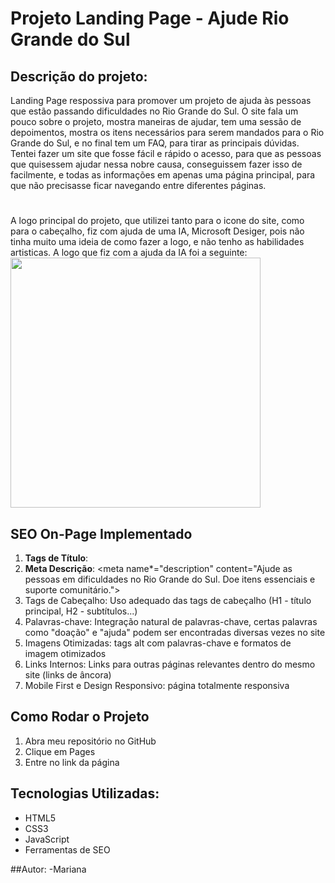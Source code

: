 # Projeto Landing Page - Ajude Rio Grande do Sul

## Descrição do projeto:
Landing Page respossiva para promover um projeto de ajuda às pessoas que estão passando dificuldades no Rio Grande do Sul. O site fala um pouco sobre o projeto, mostra maneiras de ajudar, tem uma sessão de depoimentos, mostra os itens necessários para serem mandados para o Rio Grande do Sul, e no final tem um FAQ, para tirar as principais dúvidas.
Tentei fazer um site que fosse fácil e rápido o acesso, para que as pessoas que quisessem ajudar nessa nobre causa, conseguissem fazer isso de facilmente, e todas as informações em apenas uma página principal, para que não precisasse ficar navegando entre diferentes páginas.
#
A logo principal do projeto, que utilizei tanto para o icone do site, como para o cabeçalho, fiz com ajuda de uma IA, Microsoft Desiger, pois não tinha muito uma ideia de como fazer a logo, e não tenho as habilidades artisticas. A logo que fiz com a ajuda da IA foi a seguinte:
<img src = "https://th.bing.com/th/id/OIG2.5y67IbLiD8K.QvueHIGi?pid=ImgGn" width="400px" >
## SEO On-Page Implementado
1. **Tags de Título**: <title>Cajuí Colab - Ajuda ao Rio Grande do Sul</title>
2. **Meta Descrição**: <meta name*="description" content="Ajude as pessoas em dificuldades no Rio Grande do Sul. Doe itens essenciais e suporte comunitário.">
3. Tags de Cabeçalho: Uso adequado das tags de cabeçalho (H1 - título principal, H2 - subtítulos...)
4. Palavras-chave: Integração natural de palavras-chave, certas palavras como "doação" e "ajuda" podem ser encontradas diversas vezes no site
5. Imagens Otimizadas: tags alt com palavras-chave e formatos de imagem otimizados
6. Links Internos: Links para outras páginas relevantes dentro do mesmo site (links de âncora)
7. Mobile First e Design Responsivo: página totalmente responsiva
   

## Como Rodar o Projeto
1. Abra meu repositório no GitHub
2.  Clique em Pages
3.  Entre no link da página

## Tecnologias Utilizadas:
- HTML5
- CSS3
- JavaScript
- Ferramentas de SEO

##Autor:
-Mariana
